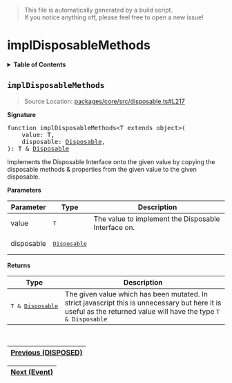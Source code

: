 > This file is automatically generated by a build script.<br>If you notice anything off, please feel free to open a new issue!

# implDisposableMethods

<details><summary><b>Table of Contents</b></summary>

1. [<code>implDisposableMethods</code>](#implDisposableMethods)</details>

## <a name="implDisposableMethods"></a><code>implDisposableMethods</code>

> Source Location: [packages\/core\/src\/disposable.ts#L217](..\/..\/packages\/core\/src\/disposable.ts#L217)

<b>Signature</b>

<pre>function implDisposableMethods&lt;T extends object&gt;(<br>    value: T,<br>    disposable: <a href="00-Disposable.md#Disposable-Interface">Disposable</a>,<br>): T & <a href="00-Disposable.md#Disposable-Interface">Disposable</a></pre>

Implements the Disposable Interface onto the given value by copying the disposable methods & properties from the given value to the given disposable.

<b>Parameters</b>

| Parameter | Type | Description |
| --- | --- | --- |
| value | <pre lang="ts">T</pre> | The value to implement the Disposable Interface on. |
| disposable | <pre>[Disposable](00-Disposable.md#Disposable-Interface)</pre> |  |

<b>Returns</b>

| Type | Description |
| --- | --- |
| <pre>T & [Disposable](00-Disposable.md#Disposable-Interface)</pre> | The given value which has been mutated. In strict javascript this is unnecessary but here it is useful as the returned value will have the type <code>T & Disposable</code> |
<br>

| [Previous \(DISPOSED\)](04-DISPOSED.md#readme) |
| --- |

<div align="right">

| [Next \(Event\)](..\/02-api-event\/00-Event.md#readme) |
| --- |
</div>
